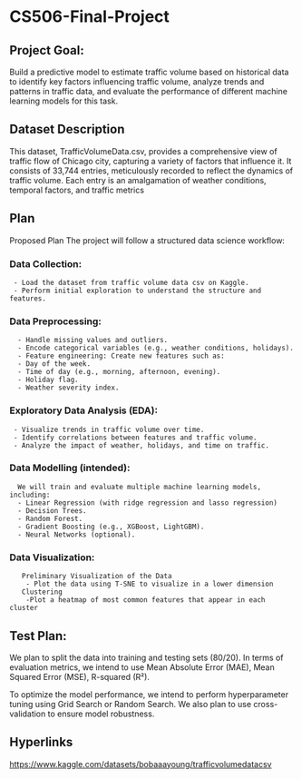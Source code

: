 # CS506-Final-Project

## Project Goal:
Build a predictive model to estimate traffic volume based on historical data to
identify key factors influencing traffic volume, analyze trends and patterns in traffic data, and evaluate the performance of different machine learning models for this task.

##  Dataset Description
This dataset,  TrafficVolumeData.csv,  provides a comprehensive view of traffic flow of Chicago city, capturing a variety of factors that influence it. It consists of 33,744 entries, meticulously recorded to reflect the dynamics of traffic volume. Each entry is an amalgamation of weather conditions, temporal factors, and traffic metrics

##  Plan
Proposed Plan
The project will follow a structured data science workflow:

  ### Data Collection:
     - Load the dataset from traffic volume data csv on Kaggle.
     - Perform initial exploration to understand the structure and features.
  
  ### Data Preprocessing:
      - Handle missing values and outliers.
      - Encode categorical variables (e.g., weather conditions, holidays).
      - Feature engineering: Create new features such as:
      - Day of the week.
      - Time of day (e.g., morning, afternoon, evening).
      - Holiday flag.
      - Weather severity index.
  
  ### Exploratory Data Analysis (EDA):
     - Visualize trends in traffic volume over time.
     - Identify correlations between features and traffic volume.
     - Analyze the impact of weather, holidays, and time on traffic.
     
  ### Data Modelling (intended):
      We will train and evaluate multiple machine learning models, including:
      - Linear Regression (with ridge regression and lasso regression)
      - Decision Trees.
      - Random Forest.
      - Gradient Boosting (e.g., XGBoost, LightGBM).
      - Neural Networks (optional).
  
  ###  Data Visualization:
       Preliminary Visualization of the Data
        - Plot the data using T-SNE to visualize in a lower dimension
       Clustering
        -Plot a heatmap of most common features that appear in each cluster
      
## Test Plan:
We plan to split the data into training and testing sets (80/20). In terms of evaluation metrics, we intend to use Mean Absolute Error (MAE), Mean Squared Error (MSE), R-squared (R²).

To optimize the model performance, we intend to perform hyperparameter tuning using Grid Search or Random Search. We also plan to use cross-validation to ensure model robustness.

## Hyperlinks
https://www.kaggle.com/datasets/bobaaayoung/trafficvolumedatacsv
